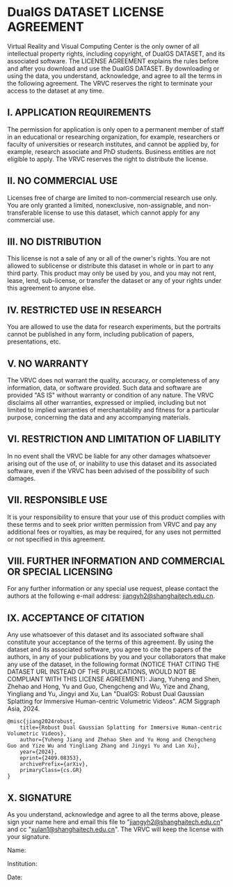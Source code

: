 # DualGS DATASET LICENSE AGREEMENT

Virtual Reality and Visual Computing Center is the only owner of all intellectual property rights, including copyright, of DualGS DATASET, and its associated software. The LICENSE AGREEMENT explains the rules before and after you download and use the DualGS DATASET.  By downloading or using the data, you understand, acknowledge, and agree to all the terms in the following  agreement. The VRVC reserves the right to terminate your access to the dataset at any time.

## I. APPLICATION REQUIREMENTS

The permission for application is only open to a permanent member of staff in an educational or  researching organization, for example, researchers or faculty of universities or research institutes, and  cannot be applied by, for example, research associate and PhD students. Business entities are not eligible to apply. The VRVC reserves the right to distribute the license.

## II. NO COMMERCIAL USE

Licenses free of charge are limited to non-commercial research use only. You are only granted a limited,  nonexclusive, non-assignable, and non-transferable license to use this dataset, which cannot apply for any commercial use.

## III. NO DISTRIBUTION

This license is not a sale of any or all of the owner's rights. You are not allowed to sublicense or distribute  this dataset in whole or in part to any third party. This product may only be used by you, and you may not rent, lease, lend, sub-license, or transfer the dataset or any of your rights under this agreement to anyone else.

## IV. RESTRICTED USE IN RESEARCH

You are allowed to use the data for research experiments, but the portraits cannot be published in any form, including publication of papers, presentations, etc.

## V. NO WARRANTY

The VRVC does not warrant the quality, accuracy, or completeness of any information, data, or software  provided. Such data and software are provided "AS IS" without warranty or condition of any nature. The VRVC disclaims all other warranties, expressed or implied, including but not limited to implied warranties of  merchantability and fitness for a particular purpose, concerning the data and any accompanying materials.

## VI. RESTRICTION AND LIMITATION OF LIABILITY

In no event shall the VRVC be liable for any other damages whatsoever arising out of the use of, or inability  to use this dataset and its associated software, even if the VRVC has been advised of the possibility of such damages.

## VII. RESPONSIBLE USE

It is your responsibility to ensure that your use of this product complies with these terms and to seek prior  written permission from VRVC and pay any additional fees or royalties, as may be required, for any uses not permitted or not specified in this agreement.

## VIII. FURTHER INFORMATION AND COMMERCIAL OR SPECIAL LICENSING

For any further information or any special use request, please contact the authors at the following e-mail  address: jiangyh2@shanghaitech.edu.cn.

## IX. ACCEPTANCE OF CITATION

Any use whatsoever of this dataset and its associated software shall constitute your acceptance of the terms  of this agreement. By using the dataset and its associated software, you agree to cite the papers of the  authors, in any of your publications by you and your collaborators that make any use of the dataset, in the  following format (NOTICE THAT CITING THE DATASET URL INSTEAD OF THE PUBLICATIONS, WOULD NOT BE  COMPLIANT WITH THIS LICENSE AGREEMENT): Jiang, Yuheng and Shen, Zhehao and Hong, Yu and Guo, Chengcheng and Wu, Yize and Zhang, Yingliang and Yu, Jingyi and Xu, Lan  "DualGS: Robust Dual Gaussian Splatting for Immersive Human-centric Volumetric Videos". ACM Siggraph Asia, 2024.

```
@misc{jiang2024robust,
    title={Robust Dual Gaussian Splatting for Immersive Human-centric Volumetric Videos},
    author={Yuheng Jiang and Zhehao Shen and Yu Hong and Chengcheng Guo and Yize Wu and Yingliang Zhang and Jingyi Yu and Lan Xu},
    year={2024},
    eprint={2409.08353},
    archivePrefix={arXiv},
    primaryClass={cs.GR}
}
```

## X. SIGNATURE

As you understand, acknowledge and agree to all the terms above, please sign your name here and email  this file to  "jiangyh2@shanghaitech.edu.cn" and cc "xulan1@shanghaitech.edu.cn". The VRVC will keep the license with your signature. 

Name:  

Institution:  

Date: